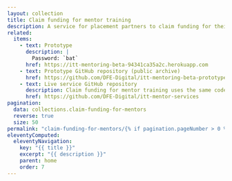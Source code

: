 ```yaml
---
layout: collection
title: Claim funding for mentor training
description: A service for placement partners to claim funding for their general mentors’ training
related:
  items:
    - text: Prototype
      description: |
        Password: `bat`
      href: https://itt-mentoring-beta-94341ca35a2c.herokuapp.com
    - text: Prototype GitHub repository (public archive)
      href: https://github.com/DFE-Digital/itt-mentoring-beta-prototype
    - text: Live service GitHub repository
      description: Claim funding for mentor training uses the same codebase as Manage school placements
      href: https://github.com/DFE-Digital/itt-mentor-services
pagination:
  data: collections.claim-funding-for-mentors
  reverse: true
  size: 50
permalink: "claim-funding-for-mentors/{% if pagination.pageNumber > 0 %}page/{{ pagination.pageNumber + 1 }}{% endif %}/"
eleventyComputed:
  eleventyNavigation:
    key: "{{ title }}"
    excerpt: "{{ description }}"
    parent: home
    order: 7
---
```

